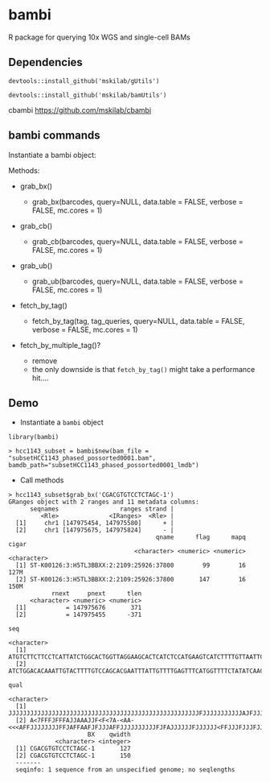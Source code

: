 # bambi
R package for querying 10x WGS and single-cell BAMs

## Dependencies


```{r}
devtools::install_github('mskilab/gUtils')
```

```{r}
devtools::install_github('mskilab/bamUtils')
```


cbambi
https://github.com/mskilab/cbambi

## bambi commands


Instantiate a bambi object:

Methods:

* grab_bx()
    * grab_bx(barcodes, query=NULL, data.table = FALSE, verbose = FALSE, mc.cores = 1)

* grab_cb()
    * grab_cb(barcodes, query=NULL, data.table = FALSE, verbose = FALSE, mc.cores = 1)

* grab_ub()
    * grab_ub(barcodes, query=NULL, data.table = FALSE, verbose = FALSE, mc.cores = 1)

* fetch_by_tag()
    * fetch_by_tag(tag, tag_queries, query=NULL, data.table = FALSE, verbose = FALSE, mc.cores = 1)

* fetch_by_multiple_tag()? 
    * remove
    * the only downside is that `fetch_by_tag()` might take a performance hit....

## Demo

* Instantiate a `bambi` object

```{r}
library(bambi)

> hcc1143_subset = bambi$new(bam_file = "subsetHCC1143_phased_possorted0001.bam", bamdb_path="subsetHCC1143_phased_possorted0001_lmdb")
```

* Call methods

```{r}
> hcc1143_subset$grab_bx('CGACGTGTCCTCTAGC-1')
GRanges object with 2 ranges and 11 metadata columns:
      seqnames                 ranges strand |
         <Rle>              <IRanges>  <Rle> |
  [1]     chr1 [147975454, 147975580]      + |
  [2]     chr1 [147975675, 147975824]      - |
                                         qname      flag      mapq       cigar
                                   <character> <numeric> <numeric> <character>
  [1] ST-K00126:3:H5TL3BBXX:2:2109:25926:37800        99        16        127M
  [2] ST-K00126:3:H5TL3BBXX:2:2109:25926:37800       147        16        150M
            rnext     pnext      tlen
      <character> <numeric> <numeric>
  [1]           = 147975676       371
  [2]           = 147975455      -371
                                                                                                                                                         seq
                                                                                                                                                 <character>
  [1]                        ATGTCTTCTTCCTCATTATCTGGCACTGGTTAGGAAGCACTCATCTCCATGAAGTCATCTTTTGTTAATTCCTCTGGTGTGGTGTGTATTAGCTCTTAAATTCCTCCAAGATCCATATCTTGCAACC
  [2] ATCTGGACACAAATTGTACTTTTGTCCAGCACGAATTTATTGTTTTGAGTTTCATGGTTTTCTATATCAACTGATGACATCTTGAAAGGTGTAAGCCTTCCAGACTTCCATGATGTTCTCTCTATTGGGTTTCTCTTTTGCAATGTTGAC
                                                                                                                                                        qual
                                                                                                                                                 <character>
  [1]                        JJJJJJJJJJJJJJJJJJJJJJJJJJJJJJJJJJJJJJJJJJJJJJJJJJJJJFJJJJJJJJJJJAJFJJJJJJJJJFJJJJJJJJJJFJJJJFFFJJJFJJJJJJAAJFJJJFAFAFFFJAA<7F<
  [2] A<7FFFJFFFAJJAAAJJF<F<7A-<AA-<<<AFFJJJJJJJJFFJAFFAAFJFJJJAFFJJJJJJJJJJFJFAJJJJJJFJJJJJJ<FFJJJFJJJFJJJJJJJJJJJJJFJJJJFFJ7JJJJF<JJJJJJJJJJJJJJJJJJJFFAA<
                      BX    qwidth
             <character> <integer>
  [1] CGACGTGTCCTCTAGC-1       127
  [2] CGACGTGTCCTCTAGC-1       150
  -------
  seqinfo: 1 sequence from an unspecified genome; no seqlengths
  ```





